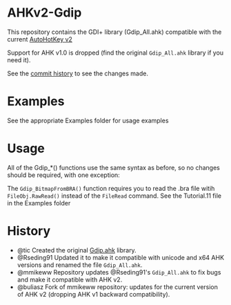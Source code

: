 # AHKv2-Gdip
This repository contains the GDI+ library (Gdip_All.ahk) compatible with the current [AutoHotKey v2](https://autohotkey.com/v2/)

Support for AHK v1.0 is dropped (find the original `Gdip_All.ahk` library if you need it).  

See the [commit history](https://github.com/buliasz/AHKv2-Gdip/commits/master) to see the changes made.

# Examples
See the appropriate Examples folder for usage examples

# Usage
All of the Gdip_*() functions use the same syntax as before, so no changes should be required, with one exception:  

The `Gdip_BitmapFromBRA()` function requires you to read the .bra file witih `FileObj.RawRead()` instead of the `FileRead` command. See the Tutorial.11 file in the Examples folder

# History
- @tic Created the original [Gdip.ahk](https://github.com/tariqporter/Gdip/) library.
- @Rseding91 Updated it to make it compatible with unicode and x64 AHK versions and renamed the file `Gdip_All.ahk`.
- @mmikeww Repository updates @Rseding91's `Gdip_All.ahk` to fix bugs and make it compatible with AHK v2.
- @buliasz Fork of mmikeww repository: updates for the current version of AHK v2 (dropping AHK v1 backward compatibility).
